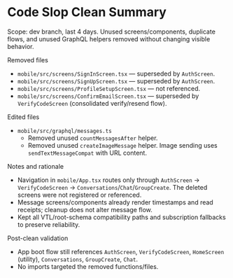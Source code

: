 # Code Slop Clean Summary

Scope: dev branch, last 4 days. Unused screens/components, duplicate flows, and unused GraphQL helpers removed without changing visible behavior.

Removed files
- `mobile/src/screens/SignInScreen.tsx` — superseded by `AuthScreen`.
- `mobile/src/screens/SignUpScreen.tsx` — superseded by `AuthScreen`.
- `mobile/src/screens/ProfileSetupScreen.tsx` — not referenced.
- `mobile/src/screens/ConfirmEmailScreen.tsx` — superseded by `VerifyCodeScreen` (consolidated verify/resend flow).

Edited files
- `mobile/src/graphql/messages.ts`
  - Removed unused `countMessagesAfter` helper.
  - Removed unused `createImageMessage` helper. Image sending uses `sendTextMessageCompat` with URL content.

Notes and rationale
- Navigation in `mobile/App.tsx` routes only through `AuthScreen` → `VerifyCodeScreen` → `Conversations`/`Chat`/`GroupCreate`. The deleted screens were not registered or referenced.
- Message screens/components already render timestamps and read receipts; cleanup does not alter message flow.
- Kept all VTL/root-schema compatibility paths and subscription fallbacks to preserve reliability.

Post-clean validation
- App boot flow still references `AuthScreen`, `VerifyCodeScreen`, `HomeScreen` (utility), `Conversations`, `GroupCreate`, `Chat`.
- No imports targeted the removed functions/files.


